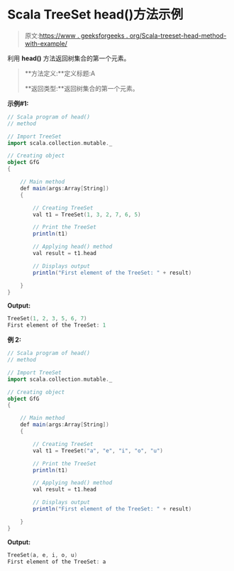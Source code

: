 # Scala TreeSet head()方法示例

> 原文:[https://www . geeksforgeeks . org/Scala-treeset-head-method-with-example/](https://www.geeksforgeeks.org/scala-treeset-head-method-with-example/)

利用 **head()** 方法返回树集合的第一个元素。

> **方法定义:**定义标题:A
> 
> **返回类型:**返回树集合的第一个元素。

**示例#1:**

```scala
// Scala program of head() 
// method 

// Import TreeSet
import scala.collection.mutable._

// Creating object 
object GfG 
{ 

    // Main method 
    def main(args:Array[String]) 
    { 

        // Creating TreeSet
        val t1 = TreeSet(1, 3, 2, 7, 6, 5) 

        // Print the TreeSet
        println(t1)

        // Applying head() method  
        val result = t1.head

        // Displays output 
        println("First element of the TreeSet: " + result)

    } 
} 
```

**Output:**

```scala
TreeSet(1, 2, 3, 5, 6, 7)
First element of the TreeSet: 1

```

**例 2:**

```scala
// Scala program of head() 
// method 

// Import TreeSet
import scala.collection.mutable._

// Creating object 
object GfG 
{ 

    // Main method 
    def main(args:Array[String]) 
    { 

        // Creating TreeSet
        val t1 = TreeSet("a", "e", "i", "o", "u") 

        // Print the TreeSet
        println(t1)

        // Applying head() method  
        val result = t1.head

        // Displays output 
        println("First element of the TreeSet: " + result)

    } 
} 
```

**Output:**

```scala
TreeSet(a, e, i, o, u)
First element of the TreeSet: a

```